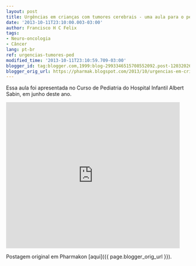 ```yaml
---
layout: post
title: Urgências em crianças com tumores cerebrais - uma aula para o pediatra
date: '2013-10-11T23:10:00.003-03:00'
author: Francisco H C Felix
tags:
- Neuro-oncologia
- Câncer
lang: pt-br
ref: urgencias-tumores-ped
modified_time: '2013-10-11T23:10:59.709-03:00'
blogger_id: tag:blogger.com,1999:blog-2993346515708552092.post-1203202653389663539
blogger_orig_url: https://pharmak.blogspot.com/2013/10/urgencias-em-criancas-com-tumores.html
---
```


Essa aula foi apresentada no Curso de Pediatria do Hospital Infantil Albert Sabin, em junho deste ano.

<iframe frameborder="0" height="400" marginheight="0" marginwidth="0" scrolling="no" src="https://www.slideshare.net/slideshow/embed_code/27116511" width="476"></iframe>

Postagem original em Pharmakon [aqui]({{ page.blogger_orig_url }}).
